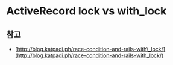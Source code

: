 # ActiveRecord lock vs with\_lock



## 참고

* [http://blog.katpadi.ph/race-condition-and-rails-with\_lock/](http://blog.katpadi.ph/race-condition-and-rails-with_lock/)


